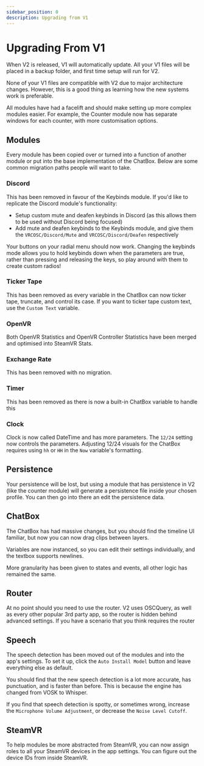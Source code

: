 ```yaml
---
sidebar_position: 0
description: Upgrading from V1
---
```


# Upgrading From V1
When V2 is released, V1 will automatically update. All your V1 files will be placed in a backup folder, and first time setup will run for V2.

None of your V1 files are compatible with V2 due to major architecture changes. However, this is a good thing as learning how the new systems work is preferable.

All modules have had a facelift and should make setting up more complex modules easier. For example, the Counter module now has separate windows for each counter, with more customisation options.

## Modules
Every module has been copied over or turned into a function of another module or put into the base implementation of the ChatBox.
Below are some common migration paths people will want to take.

### Discord
This has been removed in favour of the Keybinds module. If you'd like to replicate the Discord module's functionality:

- Setup custom mute and deafen keybinds in Discord (as this allows them to be used without Discord being focused)
- Add mute and deafen keybinds to the Keybinds module, and give them the `VRCOSC/Discord/Mute` and `VRCOSC/Discord/Deafen` respectively

Your buttons on your radial menu should now work. Changing the keybinds mode allows you to hold keybinds down when the parameters are true, rather than pressing and releasing the keys, so play around with them to create custom radios!

### Ticker Tape
This has been removed as every variable in the ChatBox can now ticker tape, truncate, and control its case.
If you want to ticker tape custom text, use the `Custom Text` variable.

### OpenVR
Both OpenVR Statistics and OpenVR Controller Statistics have been merged and optimised into SteamVR Stats.

### Exchange Rate
This has been removed with no migration.

### Timer
This has been removed as there is now a built-in ChatBox variable to handle this

### Clock
Clock is now called DateTime and has more parameters. The `12/24` setting now controls the parameters. Adjusting 12/24 visuals for the ChatBox requires using `hh` or `HH` in the `Now` variable's formatting.

## Persistence
Your persistence will be lost, but using a module that has persistence in V2 (like the counter module) will generate a persistence file inside your chosen profile.
You can then go into there an edit the persistence data.

## ChatBox
The ChatBox has had massive changes, but you should find the timeline UI familiar, but now you can now drag clips between layers.

Variables are now instanced, so you can edit their settings individually, and the textbox supports newlines.

More granularity has been given to states and events, all other logic has remained the same.

## Router
At no point should you need to use the router. V2 uses OSCQuery, as well as every other popular 3rd party app, so the router is hidden behind advanced settings.
If you have a scenario that you think requires the router

## Speech
The speech detection has been moved out of the modules and into the app's settings. To set it up, click the `Auto Install Model` button and leave everything else as default.

You should find that the new speech detection is a lot more accurate, has punctuation, and is faster than before. This is because the engine has changed from VOSK to Whisper.

If you find that speech detection is spotty, or sometimes wrong, increase the `Microphone Volume Adjustment`, or decrease the `Noise Level Cutoff`.

## SteamVR
To help modules be more abstracted from SteamVR, you can now assign roles to all your SteamVR devices in the app settings. You can figure out the device IDs from inside SteamVR.